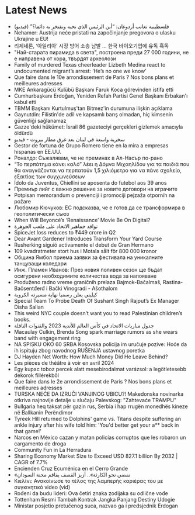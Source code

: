 # Latest News
-  فلسطينية تعاتب أردوغان: “أين الرئيس الذي نحبه ونفتخر به دائما؟” (فيديو)
-  Nehamer: Austrija neće pristati na započinjanje pregovora o ulasku Ukrajine u EU!
-  리제네론, ‘아일리아’ 시장 방어 소송 남발 ... 한국 바이오기업에 유독 혹독
-  "Най-старата пирамида в света", построена преди 27 000 години, не е направена от хора, твърдят археолози
-  Family of murdered Texas cheerleader Lizbeth Medina react to undocumented migrant’s arrest: ‘He’s no one we know’
-  Que faire dans le 10e arrondissement de Paris ? Nos bons plans et meilleures adresses
-  MKE Ankaragücü Kulübü Başkanı Faruk Koca görevinden istifa etti
-  Cumhurbaşkanı Erdoğan, Yeniden Refah Partisi Genel Başkanı Erbakan'ı kabul etti
-  TBMM Başkanı Kurtulmuş'tan Bitmez'in durumuna ilişkin açıklama
-  Gaynutdin: Filistin'de adil ve kapsamlı barış olmadan, hiç kimsenin güvenliği sağlanamaz
-  Gazze'deki hükümet: İsrail 86 gazeteciyi gerçekleri gizlemek amacıyla öldürdü
-  سخرية واسعة في لبنان بعد غرق مطار بيروت - فيديو
-  Gestor de fortuna de Grupo Romero tiene en la mira a empresas hispanas en EE.UU.
-  Роналдо: Съжалявам, че не преминах в Ал-Насър по-рано
-  “Το περπάτημα κάνει καλό” λέει η Δόμνα Μιχαηλίδου για τα παιδιά που θα αναγκάζονται να περπατούν 1,5 χιλιόμετρο για να πάνε σχολείο, εξαιτίας των συγχωνεύσεων
-  Ídolo da Juventus, Chiellini se aposenta do futebol aos 39 anos
-  Премиър лийг с важно решение за новите договори на играчите
-  Potpisan memorandum o prevenciji i promociji pejzaža otpornih na požare
-  Любомир Кючуков: ЕС подсказва, че е готов да се трансформира в геополитически съюз
-  When Will Beyoncé’s ‘Renaissance’ Movie Be On Digital?
-  توافد جماهير الاتحاد على ملعب الجوهرة
-  SpiceJet loss reduces to ₹449 crore in Q2
-  Dear Avant Gardener Introduces Transform Your Yard Course
-  Rusherking siguió activamente el debut de Gran Hermano
-  109 kvadratmeter stort hus i Motala sålt för 800 000 kronor
-  Община Ямбол приема заявки за фестивала на уникалните танцуващи коледари
-  Инж. Пламен Иванов: През новия поливен сезон ще бъдат осигурени необходимите количества вода за напояване
-  Produženo radno vreme graničnih prelaza Bajmok-Bačalmaš, Rastina-Bačsentđerđ i Bački Vinogradi - Ašothalom
-  كيليني يعلن رسميا نهاية مسيرته الكروية
-  Special Team To Probe Death Of Sushant Singh Rajput’s Ex Manager Disha Salian
-  This weird NYC couple doesn’t want you to read Palestinian children’s books.
-  جدول مباريات الاتحاد في كأس العالم للأندية 2023 والقنوات الناقلة
-  Macaulay Culkin, Brenda Song spark marriage rumors as she wears band with engagement ring
-  NA SPISKU OKO 60 SRBA Kosovska policija im uručuje pozive: Hoće da ih ispituju zbog navodnog RUŠENJA ustavnog poretka
-  DJ Hayden Net Worth: How Much Money Did He Leave Behind?
-  Les pièces de théâtre à voir en avril 2024
-  Egy kupac toboz percek alatt mesebirodalmat varázsol: a legötletesebb dekorok fillérekből
-  Que faire dans le 2e arrondissement de Paris ? Nos bons plans et meilleures adresses
-  TURSKA NEĆE DA IZRUČI VANJINOG UBICU?! Makedonska novinarka otkriva najnovije detalje u slučaju Palevskog: "Zahtevaće TRAMPU"
-  Bullgaria heq taksat për gazin rus, Serbia i hap rrugën monedhës kineze në Ballkanin Perëndimor
-  Tyreek Hill returned to Dolphins' game vs. Titans despite suffering an ankle injury after his wife told him: 'You'd better get your a** back in that game!'
-  Narcos en México cazan y matan policías corruptos que les robaron un cargamento de droga
-  Community Fun in La Herradura
-  Sharing Economy Market Size to Exceed USD 827.1 billion By 2032 | CAGR of 7.7%
-  Encienden Cruz Ecuménica en el Cerro Grande
-  «نمضي نحو الكارثة».. أزيز القصف يفاقم محنة السودان
-  Κιελίνι: Ανακοίνωσε το τέλος της λαμπερής καριέρας του με συγκινητικό video (vid)
-  Rođeni da budu lideri: Ova četiri znaka zodijaka su odlične vođe
-  Tottenham Resmi Tambah Kontrak Jangka Panjang Destiny Udogie
-  Ministar posjetio pretučenog suca, nazvao ga i predsjednik Erdogan
